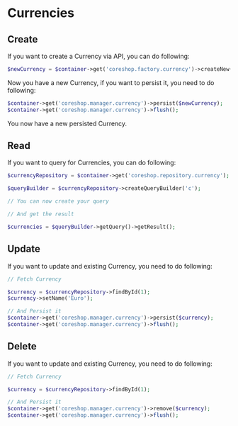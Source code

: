 # Currencies

## Create
If you want to create a Currency via API, you can do following:

```php
$newCurrency = $container->get('coreshop.factory.currency')->createNew();
```

Now you have a new Currency, if you want to persist it, you need to do following:

```php
$container->get('coreshop.manager.currency')->persist($newCurrency);
$container->get('coreshop.manager.currency')->flush();
```

You now have a new persisted Currency.

## Read

If you want to query for Currencies, you can do following:

```php
$currencyRepository = $container->get('coreshop.repository.currency');

$queryBuilder = $currencyRepository->createQueryBuilder('c');

// You can now create your query

// And get the result

$currencies = $queryBuilder->getQuery()->getResult();

```

## Update

If you want to update and existing Currency, you need to do following:

```php
// Fetch Currency

$currency = $currencyRepository->findById(1);
$currency->setName('Euro');

// And Persist it
$container->get('coreshop.manager.currency')->persist($currency);
$container->get('coreshop.manager.currency')->flush();
```

## Delete
If you want to update and existing Currency, you need to do following:

```php
// Fetch Currency

$currency = $currencyRepository->findById(1);

// And Persist it
$container->get('coreshop.manager.currency')->remove($currency);
$container->get('coreshop.manager.currency')->flush();
```